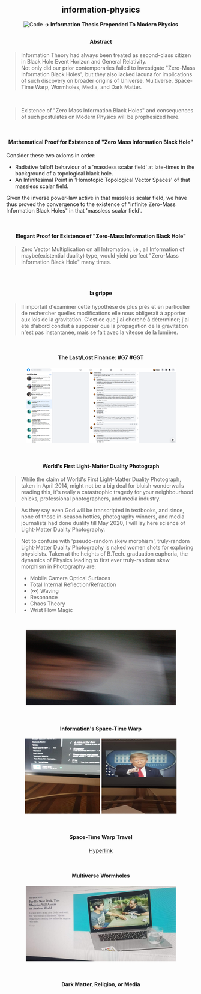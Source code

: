 <h2 align="center">information-physics</h2>

<p align="center">
    <img alt="Code" src="https://raw.githubusercontent.com/post-programming/post-programming/master/website/static/img/icon.png" 
      height="100" />
    <b> -> Information Thesis Prepended To Modern Physics </b>
</p>

<h2></h2>
<h2></h2>



<h4 align="center"> Abstract </h4>

> Information Theory had always been treated as second-class citizen in Black Hole Event Horizon and General Relativity. <br/>
> Not only did our prior contemporaries failed to investigate "Zero-Mass Information Black Holes", but they also lacked lacuna for implications of such discovery on broader origins of Universe, Multiverse, Space-Time Warp, Wormholes, Media, and Dark Matter. 

<br/>

> Existence of "Zero Mass Information Black Holes" and consequences of such postulates on Modern Physics will be prophesized here. 



<br/>
<h4 align="center"> Mathematical Proof for Existence of "Zero Mass Information Black Hole" </h4>

Consider these two axioms in order:
* Radiative falloff behaviour of a 'massless scalar field' at late-times in the background of a topological black hole.
* An Infinitesimal Point in 'Homotopic Topological Vector Spaces' of that massless scalar field.

Given the inverse power-law active in that massless scalar field, we have thus proved the convergence to the existence of "infinite Zero-Mass Information Black Holes" in that 'massless scalar field'.



<br/>
<h4 align="center"> Elegant Proof for Existence of "Zero-Mass Information Black Hole" </h4>

> Zero Vector Multiplication on all Infromation, i.e., all Information of maybe(existential duality) type, would yield perfect "Zero-Mass Information Black Hole" many times.

<h2></h2>
<h2></h2>
<h2></h2>



<br/>
<h4 align="center"> la grippe </h4>

> Il importait d'examiner cette hypothèse de plus près et en particulier de rechercher quelles modifications elle nous obligerait à apporter aux lois de la gravitation. C'est ce que j'ai cherché à déterminer; j'ai été d'abord conduit à supposer que la propagation de la gravitation n'est pas instantanée, mais se fait avec la vitesse de la lumière.



<br/>
<h4 align="center"> The Last/Lost Finance: #G7 #GST </h4>
 
 <p align="center">
 <img alt="The Last/Lost Finance: #G7 #GST" src="https://raw.githubusercontent.com/post-programming/information-physics/master/warps/Screenshot_2020-05-12%20Facebook.png" height="200" width="400" />
 </p>



<br/>
<h4 align="center"> World's First Light-Matter Duality Photograph </h4>

 
> While the claim of World's First Light-Matter Duality Photograph, taken in April 2014, might not be a big deal for bluish wonderwalls
reading this, it's really a catastrophic tragedy for your neighbourhood chicks, professional photographers, and media industry.

> As they say even God will be transcripted in textbooks, and since, none of those in-season hotties, photography winners, and media journalists had done duality till May 2020, I will lay here science of Light-Matter Duality Photography.  

> Not to confuse with 'pseudo-random skew morphism', truly-random Light-Matter Duality Photography is naked women shots for exploring physicists. Taken at the heights of B.Tech. graduation euphoria, the dynamics of Physics leading to first ever truly-random skew morphism in Photography are:
> * Mobile Camera Optical Surfaces
> * Total Internal Reflection/Refraction
> * (∞) Waving
> * Resonance
> * Chaos Theory
> * Wrist Flow Magic  

<br/>
<p align="center">
<img alt="World's First Light-Matter Duality Photograph" src="https://raw.githubusercontent.com/post-programming/information-physics/master/warps/2020-05-07_01-48-17.jpg" height="200" width="400" />
</p>



<br/>
<h4 align="center"> Information's Space-Time Warp </h4>

<p align="center">
<img alt="Relativistic Information Warp" src="https://raw.githubusercontent.com/post-programming/information-physics/master/warps/IMG-20200502-WA0001.jpg" height="200" width="200"/>   
<img alt="Relativistic Information Warp" src="https://raw.githubusercontent.com/post-programming/information-physics/master/warps/IMG-20200504-WA0002.jpg" height="200" width="200"/>
</p>



<br/>
<h4 align="center"> Space-Time Warp Travel </h4>

<p align="center">
  <a href="https://www.youtube.com/watch?v=fktZ7e88GBg" target="_blank">
   Hyperlink
  </a>
</p>


<br/>
<h4 align="center"> Multiverse Wormholes </h4>
  <p align="center">
 <img alt="Multiverse Wormholes" src="https://raw.githubusercontent.com/post-programming/information-physics/master/warps/IMG-20200506-WA0000.jpg" height="200" width="400"/>
  </p>



<br/>
<h4 align="center"> Dark Matter, Religion, or Media </h4>

